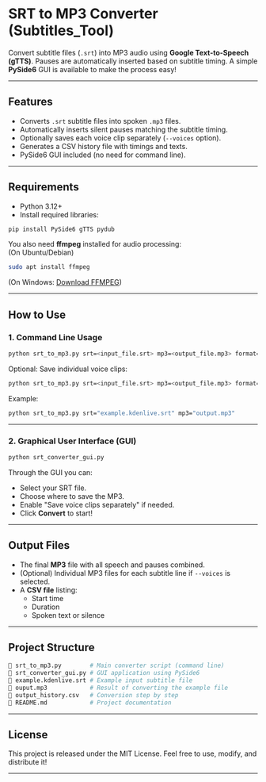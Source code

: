 # SRT to MP3 Converter (Subtitles_Tool)

Convert subtitle files (`.srt`) into MP3 audio using **Google Text-to-Speech (gTTS)**.
Pauses are automatically inserted based on subtitle timing.
A simple **PySide6** GUI is available to make the process easy!

---

## Features

- Converts `.srt` subtitle files into spoken `.mp3` files.
- Automatically inserts silent pauses matching the subtitle timing.
- Optionally saves each voice clip separately (`--voices` option).
- Generates a CSV history file with timings and texts.
- PySide6 GUI included (no need for command line).

---

## Requirements

- Python 3.12+
- Install required libraries:

```bash
pip install PySide6 gTTS pydub
```

You also need **ffmpeg** installed for audio processing:  
(On Ubuntu/Debian)
```bash
sudo apt install ffmpeg
```
(On Windows: [Download FFMPEG](https://ffmpeg.org/download.html))

---

## How to Use

### 1. Command Line Usage

```bash
python srt_to_mp3.py srt=<input_file.srt> mp3=<output_file.mp3> format=kdenlive
```

Optional: Save individual voice clips:

```bash
python srt_to_mp3.py srt=<input_file.srt> mp3=<output_file.mp3> format=kdenlive --voices
```

Example:
```bash
python srt_to_mp3.py srt="example.kdenlive.srt" mp3="output.mp3"
```

---

### 2. Graphical User Interface (GUI)

```bash
python srt_converter_gui.py
```

Through the GUI you can:
- Select your SRT file.
- Choose where to save the MP3.
- Enable "Save voice clips separately" if needed.
- Click **Convert** to start!

---

## Output Files

- The final **MP3** file with all speech and pauses combined.
- (Optional) Individual MP3 files for each subtitle line if `--voices` is selected.
- A **CSV file** listing:
  - Start time
  - Duration
  - Spoken text or silence

---

## Project Structure

```bash
🔹 srt_to_mp3.py        # Main converter script (command line)
🔹 srt_converter_gui.py # GUI application using PySide6
🔹 example.kdenlive.srt # Example input subtitle file
🔹 ouput.mp3            # Result of converting the example file
🔹 output_history.csv   # Conversion step by step
🔹 README.md            # Project documentation
```

---

## License

This project is released under the MIT License.
Feel free to use, modify, and distribute it!

---

